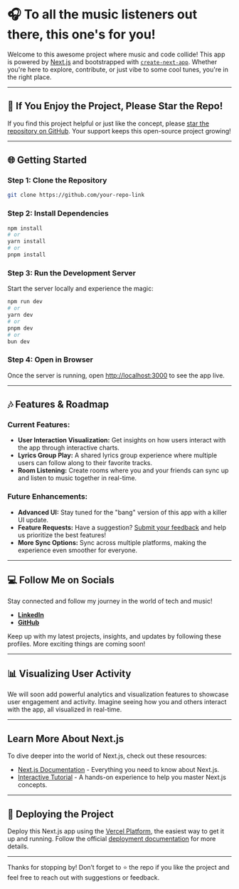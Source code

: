 # 🎧 To all the music listeners out there, this one's for you!

Welcome to this awesome project where music and code collide! This app is powered by [Next.js](https://nextjs.org) and bootstrapped with [`create-next-app`](https://nextjs.org/docs/app/api-reference/cli/create-next-app). Whether you're here to explore, contribute, or just vibe to some cool tunes, you're in the right place.

---

## 🌟 If You Enjoy the Project, Please Star the Repo!
If you find this project helpful or just like the concept, please [star the repository on GitHub](https://github.com/your-repo-link). Your support keeps this open-source project growing!

---

## 🌐 Getting Started

### Step 1: Clone the Repository
```bash
git clone https://github.com/your-repo-link
```

### Step 2: Install Dependencies
```bash
npm install
# or
yarn install
# or
pnpm install
```

### Step 3: Run the Development Server
Start the server locally and experience the magic:

```bash
npm run dev
# or
yarn dev
# or
pnpm dev
# or
bun dev
```

### Step 4: Open in Browser
Once the server is running, open [http://localhost:3000](http://localhost:3000) to see the app live.

---

## 🎶 Features & Roadmap

### Current Features:
- **User Interaction Visualization:** Get insights on how users interact with the app through interactive charts.
- **Lyrics Group Play:** A shared lyrics group experience where multiple users can follow along to their favorite tracks.
- **Room Listening:** Create rooms where you and your friends can sync up and listen to music together in real-time.

### Future Enhancements:
- **Advanced UI:** Stay tuned for the "bang" version of this app with a killer UI update.
- **Feature Requests:** Have a suggestion? [Submit your feedback](https://trello.com/your-feedback-board) and help us prioritize the best features!
- **More Sync Options:** Sync across multiple platforms, making the experience even smoother for everyone.

---

## 💻 Follow Me on Socials

Stay connected and follow my journey in the world of tech and music!

- **[LinkedIn](https://www.linkedin.com/in/your-profile)**
- **[GitHub](https://github.com/your-username)**

Keep up with my latest projects, insights, and updates by following these profiles. More exciting things are coming soon!

---

## 📊 Visualizing User Activity

We will soon add powerful analytics and visualization features to showcase user engagement and activity. Imagine seeing how you and others interact with the app, all visualized in real-time.

---

## Learn More About Next.js

To dive deeper into the world of Next.js, check out these resources:

- [Next.js Documentation](https://nextjs.org/docs) - Everything you need to know about Next.js.
- [Interactive Tutorial](https://nextjs.org/learn) - A hands-on experience to help you master Next.js concepts.

---

## 🚀 Deploying the Project

Deploy this Next.js app using the [Vercel Platform](https://vercel.com/new?utm_medium=default-template&filter=next.js&utm_source=create-next-app&utm_campaign=create-next-app-readme), the easiest way to get it up and running. Follow the official [deployment documentation](https://nextjs.org/docs/app/building-your-application/deploying) for more details.

---

Thanks for stopping by! Don’t forget to ⭐️ the repo if you like the project and feel free to reach out with suggestions or feedback.